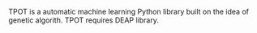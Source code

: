 TPOT is a automatic machine learning Python library built on the idea of genetic algorith. TPOT requires DEAP library.
